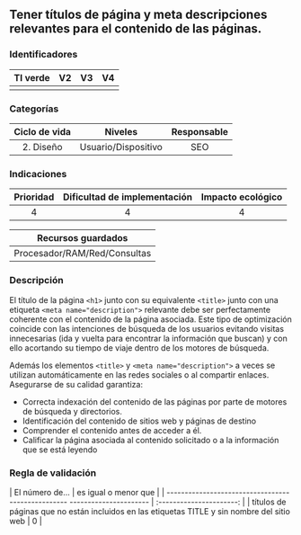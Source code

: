 ## Tener títulos de página y meta descripciones relevantes para el contenido de las páginas.

 ### Identificadores

 | TI verde | V2 | V3 | V4 |
 | :-----: | :-: | :-: | :-: |
 | | | | |

 ### Categorías

 | Ciclo de vida | Niveles | Responsable |
 | :--------: | :---------: | :---------: |
 | 2. Diseño | Usuario/Dispositivo | SEO |

 ### Indicaciones

 | Prioridad | Dificultad de implementación | Impacto ecológico |
 | :------: | :----------------------: | :-----------------------: |
 | 4 | 4 | 4 |

 | Recursos guardados |
 | :---------------------------------: |
 | Procesador/RAM/Red/Consultas |

 ### Descripción

 El título de la página `<h1>` junto con su equivalente `<title>` junto con una etiqueta `<meta name="description">` relevante debe ser perfectamente coherente con el contenido de la página asociada. Este tipo de optimización coincide con las intenciones de búsqueda de los usuarios evitando visitas innecesarias (ida y vuelta para encontrar la información que buscan) y con ello acortando su tiempo de viaje dentro de los motores de búsqueda.

Además los elementos `<title>` y `<meta name="description">` a veces se utilizan automáticamente en las redes sociales o al compartir enlaces. Asegurarse de su calidad garantiza:

 - Correcta indexación del contenido de las páginas por parte de motores de búsqueda y directorios.
 - Identificación del contenido de sitios web y páginas de destino
 - Comprender el contenido antes de acceder a él.
 - Calificar la página asociada al contenido solicitado o a la información que se está leyendo

 ### Regla de validación

 | El número de... | es igual o menor que |
 | -------------------------------------------------- ---------------------- | :----------------------: |
 | títulos de páginas que no están incluidos en las etiquetas TITLE y sin nombre del sitio web | 0 |
